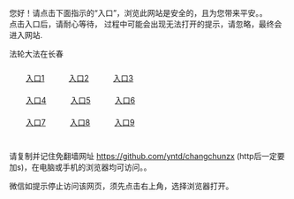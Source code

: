 您好！请点击下面指示的“入口”，浏览此网站是安全的，且为您带来平安。。 <br/>
点击入口后，请耐心等待， 过程中可能会出现无法打开的提示，请忽略，最终会进入网站. </br>

法轮大法在长春<br/>
<div style="padding:10px"><a style="margin:20px" target="_blank" href="https://djb609mt2u8bn.cloudfront.net/2Qpsp?whpkiuqp" id="ccLink1" rel="nofollow">入口1</a> <a target="_blank" style="margin:20px" href="https://dmy8u7ykn48o6.cloudfront.net/2Qpsp?gumhu" id="ccLink2" rel="nofollow">入口2</a> <a style="margin:20px" target="_blank" href="https://d323ovtdle26wi.cloudfront.net/2Qpsp?qgxiuona" id="ccLink3" rel="nofollow">入口3</a></div>

<div style="padding:10px" ><a style="margin:20px" target="_blank" href="https://djb609mt2u8bn.cloudfront.net/2Qpsp?whpkiuqp" id="ccLink4" rel="nofollow">入口4</a> <a style="margin:20px" href="https://dmy8u7ykn48o6.cloudfront.net/2Qpsp?gumhu" target="_blank" id="ccLink5" rel="nofollow">入口5</a> <a style="margin:20px" href="https://d323ovtdle26wi.cloudfront.net/2Qpsp?qgxiuona" target="_blank" id="ccLink6" rel="nofollow">入口6</a></div>

<div style="padding:10px"><a style="margin:20px" target="_blank" href="https://djb609mt2u8bn.cloudfront.net/2Qpsp?whpkiuqp" id="ccLink7" rel="nofollow">入口7</a> <a style="margin:20px" href="https://dmy8u7ykn48o6.cloudfront.net/2Qpsp?gumhu" target="_blank" id="ccLink8" rel="nofollow">入口8</a> <a style="margin:20px" target="_blank" href="https://d323ovtdle26wi.cloudfront.net/2Qpsp?qgxiuona" id="ccLink9" rel="nofollow">入口9</a></div>

<br/>



请复制并记住免翻墙网址 https://github.com/yntd/changchunzx (http后一定要加s)，在电脑或手机的浏览器均可访问。。<br/>

微信如提示停止访问该网页，须先点击右上角，选择浏览器打开。
